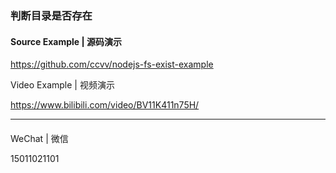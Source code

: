 ### 判断目录是否存在

#### Source Example | 源码演示

https://github.com/ccvv/nodejs-fs-exist-example

Video Example | 视频演示

https://www.bilibili.com/video/BV11K411n75H/

---

#### 

WeChat | 微信

15011021101